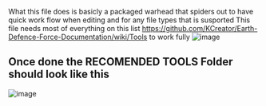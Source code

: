 What this file does is basicly a packaged warhead that spiders out to have quick work flow when editing and for any file types that is susported
This file needs most of everything on this list https://github.com/KCreator/Earth-Defence-Force-Documentation/wiki/Tools to work fully
![image](https://user-images.githubusercontent.com/19373020/163498605-19f036e1-f2c8-4c8e-8d41-66cb81874ded.png)

## Once done the RECOMENDED TOOLS Folder should look like this
![image](https://user-images.githubusercontent.com/19373020/171080815-e65fa5f4-6679-41bd-a836-41adcc3bdb19.png)
